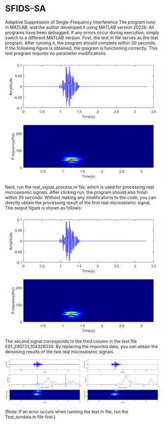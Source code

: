 # SFIDS-SA
Adaptive Suppression of Single-Frequency Interference
The program runs in MATLAB, and the author developed it using MATLAB version 2022b. All programs have been debugged. If any errors occur during execution, simply switch to a different MATLAB version.
First, the test.m file serves as the test program. After running it, the program should complete within 30 seconds. If the following figure is obtained, the program is functioning correctly. This test program requires no parameter modifications.

![图一](https://raw.githubusercontent.com/ivy-love-520/SFIDS-SA/main/picture/%E5%9B%BE%E4%B8%80.png)

Next, run the real_signal_process.m file, which is used for processing real microseismic signals. After clicking run, the program should also finish within 30 seconds. Without making any modifications to the code, you can directly obtain the processing result of the first real microseismic signal. The output figure is shown as follows:

![image](https://raw.githubusercontent.com/Ivy-love-520/SFIDS-SA/main/%E5%9B%BE%E4%B8%80.png)

The second signal corresponds to the third column in the text file E01_240731_104328334. By replacing the imported data, you can obtain the denoising results of the two real microseismic signals.

![image](https://github.com/Ivy-love-520/SFIDS-SA/blob/main/picture/%E5%9B%BE%E4%B8%89.png)

(Note: If an error occurs when running the test.m file, run the Test_ourdata.m file first.)
